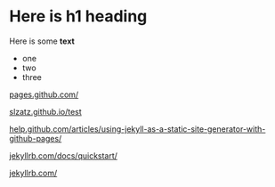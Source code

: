 # Here is h1 heading

Here is some **text**

- one
- two
- three


[pages.github.com/][1] 

[slzatz.github.io/test][2] 

[help.github.com/articles/using-jekyll-as-a-static-site-generator-with-github-pages/][3] 

[jekyllrb.com/docs/quickstart/][4] 

[jekyllrb.com/][5] 

  [1]: https://pages.github.com/
  [2]: https://slzatz.github.io/test
  [3]: https://help.github.com/articles/using-jekyll-as-a-static-site-generator-with-github-pages/
  [4]: https://jekyllrb.com/docs/quickstart/
  [5]: https://jekyllrb.com/
